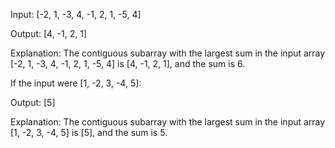 Input: [-2, 1, -3, 4, -1, 2, 1, -5, 4]

Output: [4, -1, 2, 1]

Explanation: The contiguous subarray with the largest sum in the input array [-2, 1, -3, 4, -1, 2, 1, -5, 4] is [4, -1, 2, 1], and the sum is 6.



If the input were [1, -2, 3, -4, 5]:

Output: [5]

Explanation: The contiguous subarray with the largest sum in the input array [1, -2, 3, -4, 5] is [5], and the sum is 5.
